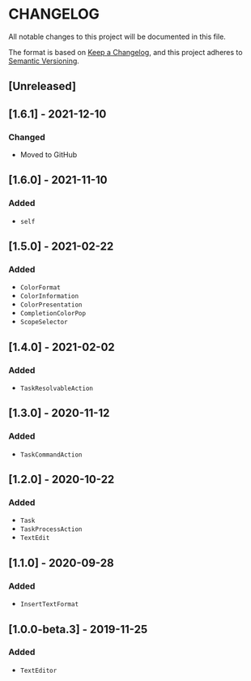 # CHANGELOG

All notable changes to this project will be documented in this file.

The format is based on [Keep a Changelog](https://keepachangelog.com/en/1.0.0/), and this project adheres to [Semantic Versioning](https://semver.org/spec/v2.0.0.html).

## [Unreleased]

## [1.6.1] - 2021-12-10
### Changed
- Moved to GitHub

## [1.6.0] - 2021-11-10
### Added
- `self`

## [1.5.0] - 2021-02-22
### Added
- `ColorFormat`
- `ColorInformation`
- `ColorPresentation`
- `CompletionColorPop`
- `ScopeSelector`

## [1.4.0] - 2021-02-02
### Added
- `TaskResolvableAction`

## [1.3.0] - 2020-11-12
### Added
- `TaskCommandAction`

## [1.2.0] - 2020-10-22
### Added
- `Task`
- `TaskProcessAction`
- `TextEdit`

## [1.1.0] - 2020-09-28
### Added
- `InsertTextFormat`

## [1.0.0-beta.3] - 2019-11-25
### Added
- `TextEditor`
